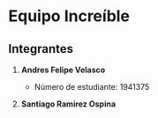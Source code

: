 # Equipo Increíble

## Integrantes

1. **Andres Felipe Velasco**
   - Número de estudiante: 1941375

2. **Santiago Ramirez Ospina**